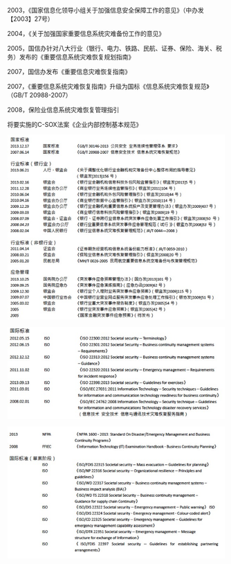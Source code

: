 2003，《国家信息化领导小组关于加强信息安全保障工作的意见》（中办发【2003】27号）

2004，《关于加强国家重要信息系统灾难备份工作的意见》

2005，国信办针对八大行业（银行、电力、铁路、民航、证券、保险、海关、税务）发布的《重要信息系统灾难恢复规划指南》

2007，国信办发布《重要信息灾难恢复指南》

2007，《重要信息系统灾难恢复指南》升级为国标《信息系统灾难恢复规范》（GB/T 20988-2007）

2008，保险业信息系统灾难恢复管理指引

将要实施的C-SOX法案《企业内部控制基本规范》

![](/assets/业务连续性标准1.jpeg)

![](/assets/业务连续性标准2.jpeg)

![](/assets/业务连续性标准3.jpeg)

